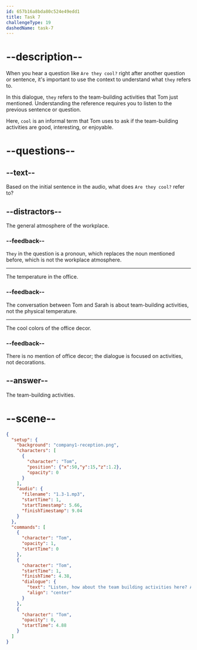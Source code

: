 ```yaml
---
id: 657b16a8bda80c524e49edd1
title: Task 7
challengeType: 19
dashedName: task-7
---
```


<!-- (audio) Tom: "Listen, how about the team-building activities here? Are they cool?" -->

# --description--

When you hear a question like `Are they cool?` right after another question or sentence, it's important to use the context to understand what `they` refers to. 

In this dialogue, `they` refers to the team-building activities that Tom just mentioned. 
Understanding the reference requires you to listen to the previous sentence or question. 

Here, `cool` is an informal term that Tom uses to ask if the team-building activities are good, interesting, or enjoyable.

# --questions--

## --text--

Based on the initial sentence in the audio, what does `Are they cool?` refer to?

## --distractors--

The general atmosphere of the workplace.

### --feedback--

`They` in the question is a pronoun, which replaces the noun mentioned before, which is not the workplace atmosphere.

---

The temperature in the office.

### --feedback--

The conversation between Tom and Sarah is about team-building activities, not the physical temperature.

---

The cool colors of the office decor.

### --feedback--

There is no mention of office decor; the dialogue is focused on activities, not decorations.

## --answer--

The team-building activities.

# --scene--

```json
{
  "setup": {
    "background": "company1-reception.png",
    "characters": [
      {
        "character": "Tom",
        "position": {"x":50,"y":15,"z":1.2},
        "opacity": 0
      }
    ],
    "audio": {
      "filename": "1.3-1.mp3",
      "startTime": 1,
      "startTimestamp": 5.66,
      "finishTimestamp": 9.04
    }
  },
  "commands": [
    {
      "character": "Tom",
      "opacity": 1,
      "startTime": 0
    },
    {
      "character": "Tom",
      "startTime": 1,
      "finishTime": 4.38,
      "dialogue": {
        "text": "Listen, how about the team building activities here? Are they cool?",
        "align": "center"
      }
    },
    {
      "character": "Tom",
      "opacity": 0,
      "startTime": 4.88
    }
  ]
}
```

